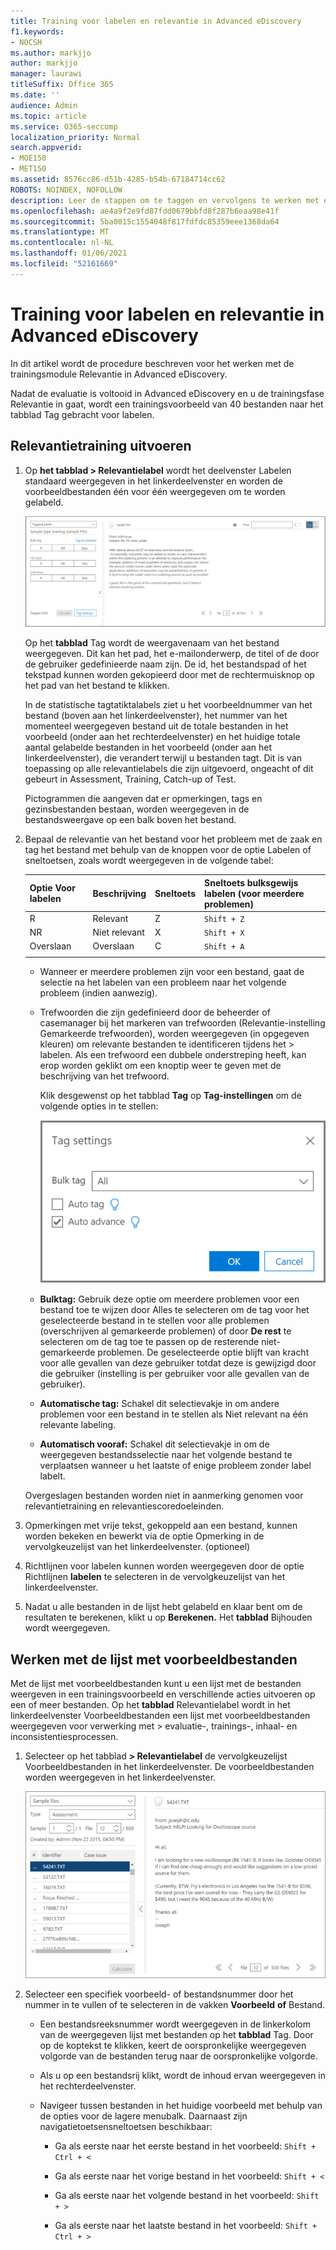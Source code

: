 ```yaml
---
title: Training voor labelen en relevantie in Advanced eDiscovery
f1.keywords:
- NOCSH
ms.author: markjjo
author: markjjo
manager: laurawi
titleSuffix: Office 365
ms.date: ''
audience: Admin
ms.topic: article
ms.service: O365-seccomp
localization_priority: Normal
search.appverid:
- MOE150
- MET150
ms.assetid: 8576cc86-d51b-4285-b54b-67184714cc62
ROBOTS: NOINDEX, NOFOLLOW
description: Leer de stappen om te taggen en vervolgens te werken met een trainingsvoorbeeld van 40 bestanden tijdens de trainingsfase Relevantie van Advanced eDiscovery.
ms.openlocfilehash: ae4a9f2e9fd87fdd0679bbfd8f287b6eaa98e41f
ms.sourcegitcommit: 5ba0015c1554048f817fdfdc85359eee1368da64
ms.translationtype: MT
ms.contentlocale: nl-NL
ms.lasthandoff: 01/06/2021
ms.locfileid: "52161669"
---
```

# <a name="tagging-and-relevance-training-in-advanced-ediscovery"></a>Training voor labelen en relevantie in Advanced eDiscovery
  
In dit artikel wordt de procedure beschreven voor het werken met de trainingsmodule Relevantie in Advanced eDiscovery.
  
Nadat de evaluatie is voltooid in Advanced eDiscovery en u de trainingsfase Relevantie in gaat, wordt een trainingsvoorbeeld van 40 bestanden naar het tabblad Tag gebracht voor labelen.
  
## <a name="performing-relevance-training"></a>Relevantietraining uitvoeren

1. Op **het tabblad \> Relevantielabel** wordt het deelvenster Labelen standaard weergegeven in het linkerdeelvenster en worden de voorbeeldbestanden één voor één weergegeven om te worden gelabeld.

    ![Deelvenster Relevantielabel](../media/0cf19ab4-b427-4a7f-8749-0f4ed9afaf58.png)
  
    Op het **tabblad** Tag wordt de weergavenaam van het bestand weergegeven. Dit kan het pad, het e-mailonderwerp, de titel of de door de gebruiker gedefinieerde naam zijn. De id, het bestandspad of het tekstpad kunnen worden gekopieerd door met de rechtermuisknop op het pad van het bestand te klikken.

    In  de statistische tagtatiktalabels ziet u het voorbeeldnummer van het bestand (boven aan het linkerdeelvenster), het nummer van het momenteel weergegeven bestand uit de totale bestanden in het voorbeeld (onder aan het rechterdeelvenster) en het huidige totale aantal gelabelde bestanden in het voorbeeld (onder aan het linkerdeelvenster), die verandert terwijl u bestanden tagt. Dit is van toepassing op alle relevantielabels die zijn uitgevoerd, ongeacht of dit gebeurt in Assessment, Training, Catch-up of Test.

    Pictogrammen die aangeven dat er opmerkingen, tags en gezinsbestanden bestaan, worden weergegeven in de bestandsweergave op een balk boven het bestand.

2. Bepaal de relevantie van het bestand voor het probleem met de zaak en tag het bestand met behulp van de knoppen voor de optie Labelen of sneltoetsen, zoals wordt weergegeven in de volgende tabel:

   |**Optie Voor labelen**|**Beschrijving**|**Sneltoets**|**Sneltoets bulksgewijs labelen (voor meerdere problemen)**|
   |-----|-----|-----|-----|
   |R  <br/> |Relevant  <br/> |Z  <br/> |`Shift + Z`  <br/> |
   |NR  <br/> |Niet relevant  <br/> |X  <br/> |`Shift + X`  <br/> |
   |Overslaan  <br/> |Overslaan  <br/> |C  <br/> |`Shift + A`  <br/> |
   |||||

   - Wanneer er meerdere problemen zijn voor een bestand, gaat de selectie na het labelen van een probleem naar het volgende probleem (indien aanwezig).  

   - Trefwoorden die zijn gedefinieerd door de beheerder of casemanager bij het markeren van trefwoorden (Relevantie-instelling Gemarkeerde trefwoorden), worden weergegeven (in opgegeven kleuren) om relevante bestanden te identificeren tijdens het \> labelen. Als een trefwoord een dubbele onderstreping heeft, kan erop worden geklikt om een knoptip weer te geven met de beschrijving van het trefwoord.

     Klik desgewenst op het tabblad **Tag** op **Tag-instellingen** om de volgende opties in te stellen:

      ![Instellingen voor relevantielabels](../media/533e89fa-7eb4-409e-ab07-f5aab9296dd8.png)
  
   - **Bulktag:** Gebruik deze optie om meerdere problemen  voor een bestand toe te wijzen door Alles te selecteren om de tag voor het geselecteerde bestand in te stellen voor alle problemen (overschrijven al gemarkeerde problemen) of door **De rest** te selecteren om de tag toe te passen op de resterende niet-gemarkeerde problemen. De geselecteerde optie blijft van kracht voor alle gevallen van deze gebruiker totdat deze is gewijzigd door die gebruiker (instelling is per gebruiker voor alle gevallen van de gebruiker).

   - **Automatische tag:** Schakel dit selectievakje in om andere problemen voor een bestand in te stellen als Niet relevant na één relevante labeling.

   - **Automatisch vooraf:** Schakel dit selectievakje in om de weergegeven bestandsselectie naar het volgende bestand te verplaatsen wanneer u het laatste of enige probleem zonder label labelt.

    Overgeslagen bestanden worden niet in aanmerking genomen voor relevantietraining en relevantiescoredoeleinden.

3. Opmerkingen met vrije tekst, gekoppeld aan een bestand, kunnen  worden bekeken en bewerkt via de optie Opmerking in de vervolgkeuzelijst van het linkerdeelvenster. (optioneel)

4. Richtlijnen voor labelen kunnen worden weergegeven door de optie Richtlijnen **labelen** te selecteren in de vervolgkeuzelijst van het linkerdeelvenster.

5. Nadat u alle bestanden in de lijst hebt gelabeld en klaar bent om de resultaten te berekenen, klikt u op **Berekenen.** Het **tabblad** Bijhouden wordt weergegeven.  

## <a name="working-with-the-sample-files-list"></a>Werken met de lijst met voorbeeldbestanden

Met de lijst met voorbeeldbestanden kunt u een lijst met de bestanden weergeven in een trainingsvoorbeeld en verschillende acties uitvoeren op een of meer bestanden. Op het **tabblad** Relevantielabel wordt in het linkerdeelvenster Voorbeeldbestanden een lijst met voorbeeldbestanden weergegeven voor verwerking met \>  evaluatie-, trainings-, inhaal- en inconsistentiesprocessen. 
  
1. Selecteer op het tabblad **\> Relevantielabel** de vervolgkeuzelijst Voorbeeldbestanden in het linkerdeelvenster. De voorbeeldbestanden worden weergegeven in het linkerdeelvenster.

    ![Lijst met voorbeeldbestanden van relevantielabels](../media/fd058bdd-645a-4af1-a1eb-bff08581cb18.png)
  
2. Selecteer een specifiek voorbeeld- of bestandsnummer door het nummer in te vullen of te selecteren in de vakken **Voorbeeld** **of** Bestand.

   - Een bestandsreeksnummer wordt weergegeven in de linkerkolom van de weergegeven lijst met bestanden op het **tabblad** Tag. Door op de koptekst te klikken, keert de oorspronkelijke weergegeven volgorde van de bestanden terug naar de oorspronkelijke volgorde.

   - Als u op een bestandsrij klikt, wordt de inhoud ervan weergegeven in het rechterdeelvenster.

   - Navigeer tussen bestanden in het huidige voorbeeld met behulp van de opties voor de lagere menubalk. Daarnaast zijn navigatietoetsensneltoetsen beschikbaar:
  
     - Ga als eerste naar het eerste bestand in het voorbeeld: `Shift + Ctrl + <`

     - Ga als eerste naar het vorige bestand in het voorbeeld: `Shift + <`

     - Ga als eerste naar het volgende bestand in het voorbeeld: `Shift + >`

     - Ga als eerste naar het laatste bestand in het voorbeeld: `Shift + Ctrl + >`
